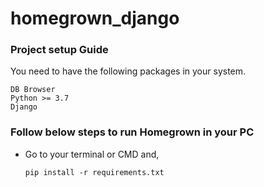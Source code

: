 # homegrown_django

### Project setup Guide
You need to have the following packages in your system.
```
DB Browser
Python >= 3.7
Django
```

### Follow below steps to run Homegrown in your PC
* Go to your terminal or CMD and,
  ```
  pip install -r requirements.txt
  ```
